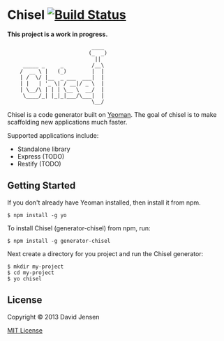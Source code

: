 # Chisel [![Build Status](https://secure.travis-ci.org/djensen47/generator-chisel.png?branch=master)](https://travis-ci.org/djensen47/generator-chisel)

**This project is a work in progress.**
```
                           ____
                          (_  _)
                            ||
     _____ _     _         /__\
    /  __ \ |   (_)        |  |
    | /  \/ |__  _ ___  ___|  |
    | |   | '_ \| / __|/ _ \  |
    | \__/\ | | | \__ \  __/  |
     \____/_| |_|_|___/\___|  |
                           \__/
```

Chisel is a code generator built on [Yeoman](http://yeoman.io). The goal of chisel is to make scaffolding new applications  much faster. 

Supported applications include:

 - Standalone library
 - Express (TODO)
 - Restify (TODO)

## Getting Started

If you don't already have Yeoman installed, then install it from npm. 

```
$ npm install -g yo
```

To install Chisel (generator-chisel) from npm, run:

```
$ npm install -g generator-chisel
```

Next create a directory for you project and run the Chisel generator:

```
$ mkdir my-project
$ cd my-project
$ yo chisel
```

## License

Copyright © 2013 David Jensen

[MIT License](http://en.wikipedia.org/wiki/MIT_License)
